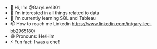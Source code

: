 - 👋 Hi, I’m @GaryLee1301
- 👀 I’m interested in all things related to data
- 🌱 I’m currently learning SQL and Tableau
- 📫 How to reach me Linkedin https://www.linkedin.com/in/gary-lee-bb2965180/ 
- 😄 Pronouns: He/Him
- ⚡ Fun fact: I was a chef!

<!---
GaryLee1301/GaryLee1301 is a ✨ special ✨ repository because its `README.md` (this file) appears on your GitHub profile.
You can click the Preview link to take a look at your changes.
--->
